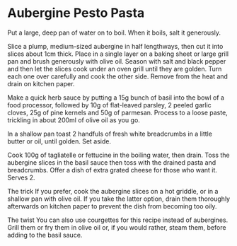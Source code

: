 # Aubergine Pesto Pasta

Put a large, deep pan of water on to boil. When it boils, salt it generously.

Slice a plump, medium-sized aubergine in half lengthways, then cut it into slices about 1cm thick. Place in a single layer on a baking sheet or large grill pan and brush generously with olive oil. Season with salt and black pepper and then let the slices cook under an oven grill until they are golden. Turn each one over carefully and cook the other side. Remove from the heat and drain on kitchen paper.

Make a quick herb sauce by putting a 15g bunch of basil into the bowl of a food processor, followed by 10g of flat-leaved parsley, 2 peeled garlic cloves, 25g of pine kernels and 50g of parmesan. Process to a loose paste, trickling in about 200ml of olive oil as you go.

In a shallow pan toast 2 handfuls of fresh white breadcrumbs in a little butter or oil, until golden. Set aside.

Cook 100g of tagliatelle or fettucine in the boiling water, then drain. Toss the aubergine slices in the basil sauce then toss with the drained pasta and breadcrumbs. Offer a dish of extra grated cheese for those who want it. Serves 2.

The trick 
If you prefer, cook the aubergine slices on a hot griddle, or in a shallow pan with olive oil. If you take the latter option, drain them thoroughly afterwards on kitchen paper to prevent the dish from becoming too oily.

The twist
You can also use courgettes for this recipe instead of aubergines. Grill them or fry them in olive oil or, if you would rather, steam them, before adding to the basil sauce.
